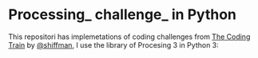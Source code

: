 # Processing_ challenge_ in Python
This repositori has implemetations of coding challenges from [The Coding Train](https://www.youtube.com/watch?v=17WoOqgXsRM&list=PLRqwX-V7Uu6ZiZxtDDRCi6uhfTH4FilpH) by [@shiffman](https://twitter.com/shiffman), I use the library of Procesing 3 in Python 3:

<!--stackedit_data:
eyJoaXN0b3J5IjpbMTkxNjQ5MjU5OSwtNjQxNjcwODA2XX0=
-->